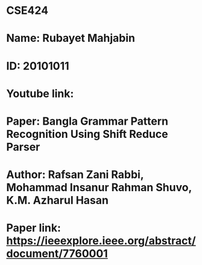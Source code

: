 # CSE424
# Name: Rubayet Mahjabin
# ID: 20101011
# Youtube link: 
# Paper: Bangla Grammar Pattern Recognition Using Shift Reduce Parser
# Author: Rafsan Zani Rabbi, Mohammad Insanur Rahman Shuvo, K.M. Azharul Hasan
# Paper link: https://ieeexplore.ieee.org/abstract/document/7760001

